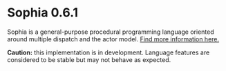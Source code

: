 # Sophia 0.6.1

Sophia is a general-purpose procedural programming language oriented around multiple dispatch and the actor model. [Find more information here.](https://github.com/juno-r1/sophia/wiki)

**Caution:** this implementation is in development. Language features are considered to be stable but may not behave as expected.
